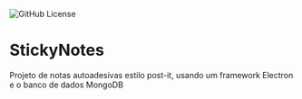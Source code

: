![GitHub License](https://img.shields.io/github/license/PatrickHeiisen/sticknotes)

# StickyNotes
Projeto de notas autoadesivas estilo post-it, usando um framework Electron e o banco de dados MongoDB
